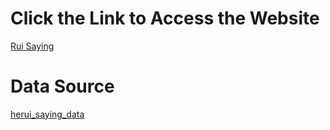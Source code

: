 # Click the Link to Access the Website
[Rui Saying](https://the-brotherhood-of-scu.github.io/herui_saying/)
# Data Source
[herui_saying_data](https://github.com/57UU/herui_saying_text)
